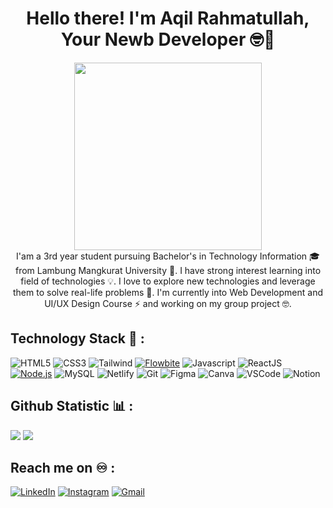 <div align="center">
  <h1>Hello there! I'm Aqil Rahmatullah, Your Newb Developer 🤓🌱</h1>
</div>

<div id="header" align="center">
  <img src="https://media.giphy.com/media/v1.Y2lkPTc5MGI3NjExb2JkejMwa2l5MGlxZng1bzBlejBrdjNtMWlobjA0YXN0MnlwNmQwZCZlcD12MV9pbnRlcm5hbF9naWZfYnlfaWQmY3Q9cw/gjrYDwbjnK8x36xZIO/giphy.gif" width="300"/>
</div>

</div>
<div id="intro" align="center">  I'am a 3rd year student pursuing Bachelor's in Technology Information 🎓 from Lambung Mangkurat University 🏫. I have strong interest learning into field of technologies 💡. I love to explore new technologies and leverage them to solve real-life problems 🤩. I'm currently into Web Development and UI/UX Design Course ⚡ and working on my group project 🤓.
</div>

## Technology Stack 🔨 :
![HTML5](https://img.shields.io/badge/-HTML5-E34F26?style=for-the-badge&logo=html5&logoColor=white)
![CSS3](https://img.shields.io/badge/-CSS3-1572B6?style=for-the-badge&logo=css3)
![Tailwind](https://img.shields.io/badge/TailwindCSS-06B6D4?style=for-the-badge&logo=tailwindcss&logoColor=white)
[![Flowbite](https://img.shields.io/badge/Flowbite-0C7B93.svg?style=for-the-badge&logo=tailwindcss&logoColor=white)](https://flowbite.com/)
![Javascript](https://img.shields.io/badge/JavaScript-F7DF1E.svg?style=for-the-badge&logo=javascript&logoColor=white)
![ReactJS](https://img.shields.io/badge/-ReactJS-%2361DAFB?style=for-the-badge&logo=react&logoColor=white)
[![Node.js](https://img.shields.io/badge/Node.js-43853D.svg?style=for-the-badge&logo=node.js&logoColor=white)](https://nodejs.org/)
![MySQL](https://img.shields.io/badge/MySQL-005C84?style=for-the-badge&logo=mysql&logoColor=white)
![Netlify](https://img.shields.io/badge/Netlify-06B6D4?style=for-the-badge&logo=netlify&logoColor=white)
![Git](https://img.shields.io/badge/GIT-E44C30?style=for-the-badge&logo=git&logoColor=white)
![Figma](https://img.shields.io/badge/Figma-F24E1E?style=for-the-badge&logo=figma&logoColor=white)
![Canva](https://img.shields.io/badge/Canva-%2300C4CC.svg?style=for-the-badge&logo=Canva&logoColor=white)
![VSCode](https://img.shields.io/badge/Visual_Studio_Code-0078D4?style=for-the-badge&logo=visual%20studio%20code&logoColor=white)
![Notion](https://img.shields.io/badge/Notion-000000?style=for-the-badge&logo=notion&logoColor=white)

## Github Statistic 📊 :
![](https://github-readme-stats.vercel.app/api?username=Cammiex&theme=tokyonight&hide_border=false&include_all_commits=false&count_private=false)
![](https://github-readme-streak-stats.herokuapp.com/?user=Cammiex&theme=tokyonight&hide_border=false)

## Reach me on ♾️ :
[![LinkedIn](https://img.shields.io/badge/LinkedIn-%230077B5.svg?style=for-the-badge&logo=linkedin&logoColor=white)](https://www.linkedin.com/in/aqil-rahmatullah/) 
[![Instagram](https://img.shields.io/badge/Instagram-%23E4405F.svg?style=for-the-badge&logo=instagram&logoColor=white)](https://instagram.com/aqilraa_)
[![Gmail](https://img.shields.io/badge/Gmail-EA4335.svg?style=for-the-badge&logo=gmail&logoColor=white)](mailto:aqilr54@gmail.com)






<!--
**Cammiex/Cammiex** is a ✨ _special_ ✨ repository because its `README.md` (this file) appears on your GitHub profile.

Here are some ideas to get you started:

- 🔭 I’m currently working on ...
- 🌱 I’m currently learning ...
- 👯 I’m looking to collaborate on ...
- 🤔 I’m looking for help with ...
- 💬 Ask me about ...
- 📫 How to reach me: ...
- 😄 Pronouns: ...
- ⚡ Fun fact: ...
-->
